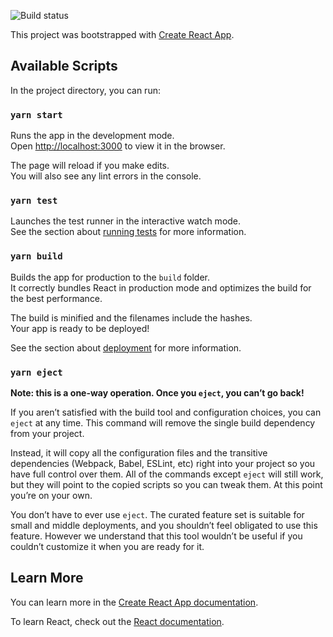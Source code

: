 ![Build status](https://codebuild.us-east-1.amazonaws.com/badges?uuid=eyJlbmNyeXB0ZWREYXRhIjoiK2F5bjZ0N1BQUk1Wdm8wdnJuUEg5UVFNeWR5ZnZmdmlsbS9zdkh3Mm9nTStjbTlnbHk5TUo0Q0tNWllEd3J2U2MyMFRRWFRmVFN0eFNPcThhR0QzaEJvPSIsIml2UGFyYW1ldGVyU3BlYyI6InpRTDJROWsxVjlXYWZzdG4iLCJtYXRlcmlhbFNldFNlcmlhbCI6MX0%3D&branch=master)

This project was bootstrapped with [Create React App](https://github.com/facebook/create-react-app).

## Available Scripts

In the project directory, you can run:

### `yarn start`

Runs the app in the development mode.<br />
Open [http://localhost:3000](http://localhost:3000) to view it in the browser.

The page will reload if you make edits.<br />
You will also see any lint errors in the console.

### `yarn test`

Launches the test runner in the interactive watch mode.<br />
See the section about [running tests](https://facebook.github.io/create-react-app/docs/running-tests) for more information.

### `yarn build`

Builds the app for production to the `build` folder.<br />
It correctly bundles React in production mode and optimizes the build for the best performance.

The build is minified and the filenames include the hashes.<br />
Your app is ready to be deployed!

See the section about [deployment](https://facebook.github.io/create-react-app/docs/deployment) for more information.

### `yarn eject`

**Note: this is a one-way operation. Once you `eject`, you can’t go back!**

If you aren’t satisfied with the build tool and configuration choices, you can `eject` at any time. This command will remove the single build dependency from your project.

Instead, it will copy all the configuration files and the transitive dependencies (Webpack, Babel, ESLint, etc) right into your project so you have full control over them. All of the commands except `eject` will still work, but they will point to the copied scripts so you can tweak them. At this point you’re on your own.

You don’t have to ever use `eject`. The curated feature set is suitable for small and middle deployments, and you shouldn’t feel obligated to use this feature. However we understand that this tool wouldn’t be useful if you couldn’t customize it when you are ready for it.

## Learn More

You can learn more in the [Create React App documentation](https://facebook.github.io/create-react-app/docs/getting-started).

To learn React, check out the [React documentation](https://reactjs.org/).
